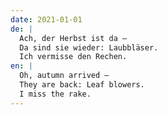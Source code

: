 ```yaml
---
date: 2021-01-01
de: |
  Ach, der Herbst ist da –
  Da sind sie wieder: Laubbläser.
  Ich vermisse den Rechen.
en: |
  Oh, autumn arrived –
  They are back: Leaf blowers.
  I miss the rake.
---
```

